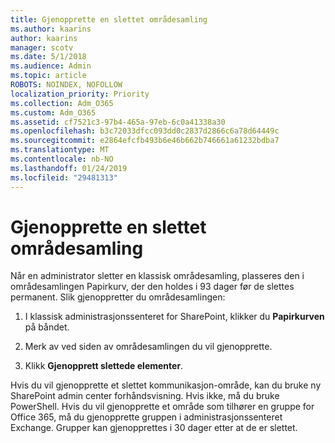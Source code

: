 ```yaml
---
title: Gjenopprette en slettet områdesamling
ms.author: kaarins
author: kaarins
manager: scotv
ms.date: 5/1/2018
ms.audience: Admin
ms.topic: article
ROBOTS: NOINDEX, NOFOLLOW
localization_priority: Priority
ms.collection: Adm_O365
ms.custom: Adm_O365
ms.assetid: cf7521c3-97b4-465a-97eb-6c0a41338a30
ms.openlocfilehash: b3c72033dfcc093dd0c2837d2866c6a78d64449c
ms.sourcegitcommit: e2864efcfb493b6e46b662b746661a61232bdba7
ms.translationtype: MT
ms.contentlocale: nb-NO
ms.lasthandoff: 01/24/2019
ms.locfileid: "29481313"
---
```

# <a name="restore-a-deleted-site-collection"></a>Gjenopprette en slettet områdesamling

Når en administrator sletter en klassisk områdesamling, plasseres den i områdesamlingen Papirkurv, der den holdes i 93 dager før de slettes permanent. Slik gjenoppretter du områdesamlingen:
  
1. I klassisk administrasjonssenteret for SharePoint, klikker du **Papirkurven** på båndet. 
    
2. Merk av ved siden av områdesamlingen du vil gjenopprette.
    
3. Klikk **Gjenopprett slettede elementer**.
    
Hvis du vil gjenopprette et slettet kommunikasjon-område, kan du bruke ny SharePoint admin center forhåndsvisning. Hvis ikke, må du bruke PowerShell. Hvis du vil gjenopprette et område som tilhører en gruppe for Office 365, må du gjenopprette gruppen i administrasjonssenteret Exchange. Grupper kan gjenopprettes i 30 dager etter at de er slettet.
  

